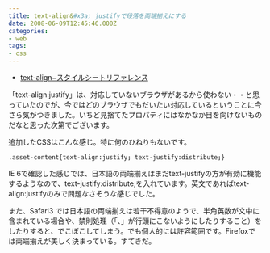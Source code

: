 ```yaml
---
title: text-align&#x3a; justifyで段落を両端揃えにする
date: 2008-06-09T12:45:46.000Z
categories:
- web
tags:
- css
---
```

*   [text-align−スタイルシートリファレンス](http://www.htmq.com/style/text-align.shtml)

「text-align:justify」は、対応していないブラウザがあるから使わない・・と思っていたのでが、今ではどのブラウザでもだいたい対応しているということに今さら気がつきました。いちど見捨てたプロパティにはなかなか目を向けないものだなと思った次第でございます。

<!-- more -->

追加したCSSはこんな感じ。特に何のひねりもないです。

```
.asset-content{text-align:justify; text-justify:distribute;}

```

IE 6で確認した感じでは、日本語の両端揃えはまだtext-justifyの方が有効に機能するようなので、text-justify:distribute;を入れています。英文であればtext-align:justifyのみで問題なさそうな感じでした。

また、Safari3 では日本語の両端揃えは若干不得意のようで、半角英数が文中に含まれている場合や、禁則処理（「、」が行頭にこないようにしたりすること）をしたりすると、でこぼこしてしまう。でも個人的には許容範囲です。Firefoxでは両端揃えが美しく決まっている。すてきだ。
